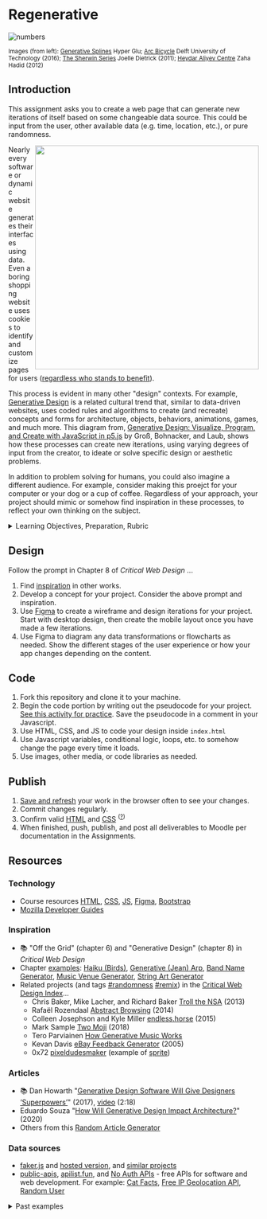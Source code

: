 
# Regenerative

![numbers](assets/img/regenerative.png)

<sup>Images (from left): [Generative Splines](https://www.behance.net/gallery/40247813/Generative-Splines) Hyper Glu; [Arc Bicycle](https://www.futura-sciences.com/tech/actualites/imprimante-3d-arc-bicycle-decouvrez-premier-velo-imprime-3d-soudage-91153/) Delft University of Technology (2016); [The Sherwin Series](https://joelledietrick.com/site/sherwin) Joelle Dietrick (2011); [Heydar Aliyev Centre](https://www.zaha-hadid.com/architecture/heydar-aliyev-centre/) Zaha Hadid (2012) </sup>



## Introduction

This assignment asks you to create a web page that can generate new iterations of itself based on some changeable data source. This could be input from the user, other available data (e.g. time, location, etc.), or pure randomness.

<a href="assets/img/Generative_Design_Process-retouched.png"><img src="assets/img/Generative_Design_Process-retouched.png" align="right" width="450"></a>

Nearly every software or dynamic website generates their interfaces using data. Even a boring shopping website uses cookies to identify and customize pages for users ([regardless who stands to benefit](https://www.justice.gov/opa/pr/amazon-marketplace-seller-pleads-guilty-price-fixing-dvds-and-blu-ray-discs)).

This process is evident in many other "design" contexts. For example, [Generative Design](https://en.wikipedia.org/wiki/Generative_design) is a related cultural trend that, similar to data-driven websites, uses coded rules and algorithms to create (and recreate) concepts and forms for architecture, objects, behaviors, animations, games, and much more. This diagram from, [Generative Design: Visualize, Program, and Create with JavaScript in p5.js](http://www.generative-gestaltung.de/) by Groß, Bohnacker, and Laub, shows how these processes can create new iterations, using varying degrees of input from the creator, to ideate or solve specific design or aesthetic problems. 

In addition to problem solving for humans, you could also imagine a different audience. For example, consider making this proejct for your computer or your dog or a cup of coffee. Regardless of your approach, your project should mimic or somehow find inspiration in these processes, to reflect your own thinking on the subject.



<details>
<summary>Learning Objectives, Preparation, Rubric</summary>

### Learning Objectives

Students who complete this assignment will be able to:

- Describe how to use data to create generative processes in software, design, architecture, etc.
- Compare outcomes of generative processes across disciplines.
- Write pseudo code and build a prototype to plan and develop a web application.
- Use HTML, CSS, Bootstrap, and JS build  final application.
- Design an identity for the project that communicates a theme or concept


### Preparation

Complete the following to prepare for this assignment. See [Resources](#resources) for additional information as needed.

- [Codecademy: JS 3-1 Functions](https://www.codecademy.com/learn/introduction-to-javascript) (1-7)
- [Codecademy: JS 4-1 Scope](https://www.codecademy.com/learn/introduction-to-javascript) (1-4)
- [Codecademy: JS 5-1 Arrays](https://www.codecademy.com/learn/introduction-to-javascript) (1–7)
- [Codecademy: JS 6-1 Loops](https://www.codecademy.com/learn/introduction-to-javascript) (1–7)
- Javascript.info JS [Comparison](https://javascript.info/comparison), [Logical operators](https://javascript.info/logical-operators), [Functions](https://javascript.info/function-basics), [Loops: while and for](https://javascript.info/while-for)


### Rubric

See Moodle.

</details>






## Design

Follow the prompt in Chapter 8 of *Critical Web Design* ... 

1. Find [inspiration](#inspiration) in other works.
1. Develop a concept for your project. Consider the above prompt and inspiration.
1. Use [Figma](https://figma.com) to create a wireframe and design iterations for your project. Start with desktop design, then create the mobile layout once you have made a few iterations. 
1. Use Figma to diagram any data transformations or flowcharts as needed. Show the different stages of the user experience or how your app changes depending on the content.


## Code

1. Fork this repository and clone it to your machine.
1. Begin the code portion by writing out the pseudocode for your project. [See this activity for practice](https://github.com/omundy/learn-computing/blob/main/topics/computational-thinking.md#pseudocode). Save the pseudocode in a comment in your Javascript.
1. Use HTML, CSS, and JS to code your design inside `index.html`
1. Use Javascript variables, conditional logic, loops, etc. to somehow change the page every time it loads.
1. Use images, other media, or code libraries as needed.


## Publish

1. [Save and refresh](https://github.com/omundy/learn-computing/blob/main/topics/keyboard-shortcuts.md#web-development-edit-save-refresh-loop) your work in the browser often to see your changes.
1. Commit changes regularly.
1. Confirm valid [HTML](https://validator.w3.org/) and [CSS](https://jigsaw.w3.org/css-validator/) <sup>([?](https://github.com/omundy/dig245-critical-web-design/blob/main/topics/html-css/css.md#css-validation))</sup>
1. When finished, push, publish, and post all deliverables to Moodle per documentation in the Assignments.

















## Resources

### Technology

- Course resources [HTML](https://github.com/omundy/dig245-critical-web-design/blob/main/topics/html-css/html.md), [CSS](https://github.com/omundy/dig245-critical-web-design/blob/main/topics/html-css/css.md), [JS](https://github.com/omundy/dig245-critical-web-design/blob/main/topics/javascript/javascript.md), [Figma](https://github.com/omundy/dig245-critical-web-design#figma), [Bootstrap](https://github.com/omundy/dig245-critical-web-design#bootstrap)
- [Mozilla Developer Guides](https://developer.mozilla.org/en-US/docs/Web/Guide)


### Inspiration

- 📚 "Off the Grid" (chapter 6) and "Generative Design" (chapter 8) in *Critical Web Design*
- Chapter [examples](https://criticalwebdesign.github.io/book/#chapter-8-generative-design): 
[Haiku (Birds)](https://criticalwebdesign.github.io/book/06-off-the-grid/examples/birds.html), 
[Generative (Jean) Arp](https://criticalwebdesign.github.io/book/08-generative-design/8-3), 
[Band Name Generator](https://criticalwebdesign.github.io/book/08-generative-design/examples/band-name-generator), [Music Venue Generator](https://criticalwebdesign.github.io/book/08-generative-design/examples/music-venue-generator.html), [String Art Generator](https://criticalwebdesign.github.io/book/08-generative-design/examples/string-art-generator/dist/) 
- Related projects (and tags [#randomness](https://criticalwebdesign.github.io/index#randomness) [#remix](https://criticalwebdesign.github.io/index#remix)) in the [Critical Web Design Index](https://criticalwebdesign.github.io/index/)...
  - Chris Baker, Mike Lacher, and Richard Baker [Troll the NSA](http://ilovechrisbaker.com/troll-the-nsa/) (2013)
  - Rafaël Rozendaal [Abstract Browsing](http://www.abstractbrowsing.net) (2014)
  - Colleen Josephson and Kyle Miller [endless.horse](http://endless.horse) (2015)
  - Mark Sample [Two Moji](http://fugitivetexts.net/twomoji) (2018)
  - Tero Parviainen [How Generative Music Works](https://teropa.info/loop/)
  - Kevan Davis [eBay Feedback Generator](http://thesurrealist.co.uk/feedback) (2005)
  - 0x72 [pixeldudesmaker](https://0x72.itch.io/pixeldudesmaker) (example of [sprite](https://raw.githubusercontent.com/omundy/sample-unity-animation/main/Assets/Sprite_Anim_Fred/Textures/fred-cinemachine-2.gif))


### Articles

- 📚 Dan Howarth "[Generative Design Software Will Give Designers ‘Superpowers’](https://www.dezeen.com/2017/02/06/generative-design-software-will-give-designers-superpowers-autodesk-university/)" (2017), [video](https://www.youtube.com/watch?v=h7gq7OrbgxY) (2:18) 
- Eduardo Souza "[How Will Generative Design Impact Architecture?](https://www.archdaily.com/937772/how-will-generative-design-impact-architecture)" (2020)
- Others from this [Random Article Generator](https://codepen.io/owenmundy/pen/PomvjqW?editors=1010)



### Data sources

- [faker.js](https://www.npmjs.com/package/faker) and [hosted version](https://fakercloud.com/api), and [similar projects](https://awesomeopensource.com/projects/faker)
- [public-apis](https://github.com/public-apis/public-apis), [apilist.fun](https://apilist.fun/), and [No Auth APIs](https://mixedanalytics.com/blog/list-actually-free-open-no-auth-needed-apis/) - free APIs for software and web development. For example: [Cat Facts](https://alexwohlbruck.github.io/cat-facts/), [Free IP Geolocation API](https://freegeoip.app/json/), [Random User](https://randomuser.me/api/)



<details>
<summary>Past examples</summary>
  
- 2024
	- Julia [Queer Anthem Generator](https://siqjulia.github.io/dig245-regenerative/)
	- Whitney [Cat Timer](https://winne-inne.github.io/dig245-regenerative/)
- 2023
    - David [Click Anywhere](https://davidmhilton.github.io/dig245-regenerative/)
    - Alp [Network](https://alpnix.github.io/dig245-regenerative/)
    - Riana [CelebMorph Randomizer](https://rianadoctor.github.io/dig245-regenerative/)
    - Jeremy [The Future in Colours](https://jeremykemp1.github.io/dig245-regenerative/)
    - Tyler [G H O S T](https://tyleryandt18.github.io/dig245-regenerative/)
    - Richard [Music by Mood](https://aequor29.github.io/dig245-regenerative/)
    - Nam [OptiMedia Networks (OMN)](https://namdao2508.github.io/dig245-regenerative/)
    - Meredith [Your Future in 10](https://merhaines.github.io/dig245-regenerative/)
    <!-- - Patrick [Island Adventure](https://patrick-leary.github.io/dig245-regenerative/) -->
    <!-- - Erika [Music Generator](https://erikan14.github.io/dig245-regenerative/)† -->
- 2021
    - Annelise [Road Trip](https://anclaire.github.io/dig245-regenerative)
    - Drew [Probability Football](https://drdibble.github.io/dig245-regenerative)
    - Erina [Ominous Fortune Cookies](https://erlee1.github.io/dig245-regenerative)
    - Emma [Card Game Generator](https://emmelton.github.io/dig245-regenerative)
    - Meng [Clothes Generator](https://mengfw-02.github.io/dig245-regenerative/)
    - Maurillio [Math Quiz](https://maurilio-saddoud.github.io/dig245-regenerative)
    - Henry [Random Dessert Selector](https://hehowell.github.io/Random-Dessert-Selector)
    - Caroline [SPOOK-IFY](https://casigl.github.io/dig245-regenerative)
    - Anh [Ghibli Movie Generator](https://anhhoang1402.github.io/dig245-regenerative)
- Past
    - Amy [Game Boy]
    - Eric [Washing Machine]
- 2009
    - Jose [Band Name Generator](https://www.youtube.com/watch?v=mUeBQCInZ2o&list=PLhpnnpt3tw-RiiFG9p_OJgjAfH-6kyAIK&index=16)
- 2008
    - Rachel [Random Paint Splatter]
- 2007
    - Alexander [String Art Generator]

†not currently live

</details>
